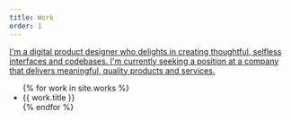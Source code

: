 ```yaml
---
title: Work
order: 1
---
```


<floating-greeting id="greeting">
  <a href="/about/">
    I'm a digital product designer who delights in creating thoughtful, selfless interfaces and codebases.
  </a>
  <a href="/contact/" class="highlight">
    I'm currently seeking a position at a company that delivers meaningful, quality products and services.
  </a>
</floating-greeting>

<ul id="works">
  {% for work in site.works %}
    <li>{{ work.title }}</li>
  {% endfor %}
</ul>
